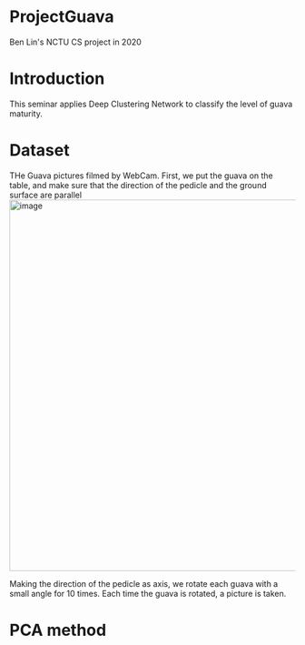 # ProjectGuava
Ben Lin's NCTU CS project in 2020

# Introduction
This seminar applies Deep Clustering Network to classify the level of guava maturity.

# Dataset
THe Guava pictures filmed by WebCam. First, we put the guava on the table, and make sure that the direction of the pedicle and the ground surface are parallel 
<img width="653" alt="image" src="https://user-images.githubusercontent.com/63309875/133469786-1d151149-ca70-49fe-b4e4-b71a4f02b7cc.png">

Making the direction of the pedicle as axis, we rotate each guava with a small angle for 10 times. Each time the guava is rotated, a picture is taken.  

# PCA method



